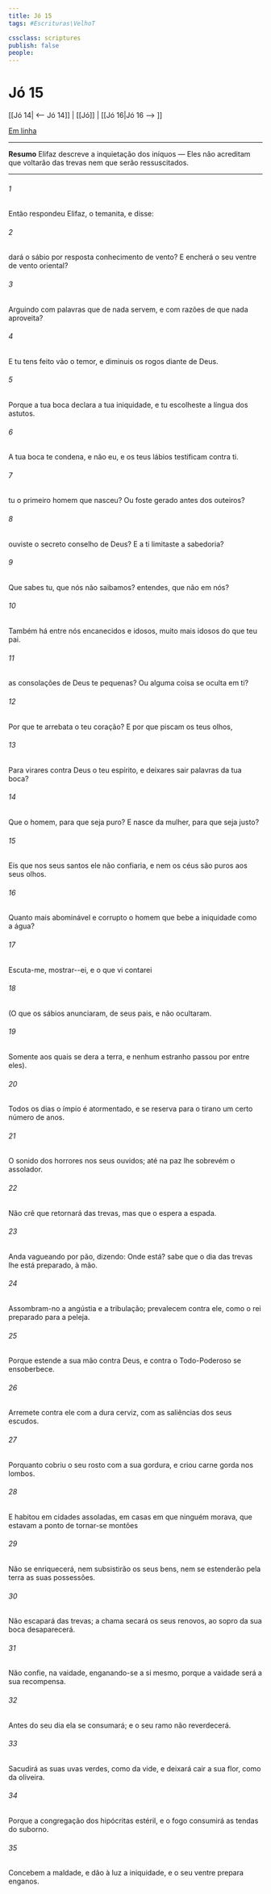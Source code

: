 ```yaml
---
title: Jó 15
tags: #Escrituras\VelhoT

cssclass: scriptures
publish: false
people:
---
```


# Jó 15
[[Jó 14| <-- Jó 14]] | [[Jó]] | [[Jó 16|Jó 16 --> ]]

[Em linha](https://churchofjesuschrist.org/study/scriptures/ot/job/15?lang=por)

---
__Resumo__
Elifaz descreve a inquietação dos iníquos — Eles não acreditam que voltarão das trevas nem que serão ressuscitados.

---
###### 1 
Então respondeu Elifaz, o temanita, e disse:

###### 2 
 dará o sábio por resposta conhecimento de vento? E encherá o seu ventre de vento oriental?

###### 3 
Arguindo com palavras que de nada servem, e com razões de que nada aproveita?

###### 4 
E tu tens feito vão o temor, e diminuis os rogos diante de Deus.

###### 5 
Porque a tua boca declara a tua iniquidade, e tu escolheste a língua dos astutos.

###### 6 
A tua boca te condena, e não eu, e os teus lábios testificam contra ti.

###### 7 
 tu  o primeiro homem que nasceu? Ou foste gerado antes dos outeiros?

###### 8 
 ouviste o secreto conselho de Deus? E a ti  limitaste a sabedoria?

###### 9 
Que sabes tu, que nós não saibamos?  entendes, que não  em nós?

###### 10 
Também há entre nós encanecidos e idosos, muito mais idosos do que teu pai.

###### 11 
 as consolações de Deus te  pequenas? Ou alguma coisa se oculta em ti?

###### 12 
Por que te arrebata o teu coração? E por que piscam os teus olhos,

###### 13 
Para virares contra Deus o teu espírito, e deixares sair  palavras da tua boca?

###### 14 
Que  o homem, para que seja puro? E  nasce da mulher, para que seja justo?

###### 15 
Eis que nos seus santos ele não confiaria, e nem os céus são puros aos seus olhos.

###### 16 
Quanto mais abominável e corrupto  o homem que bebe a iniquidade como a água?

###### 17 
Escuta-me, mostrar--ei, e o que vi  contarei

###### 18 
(O que os sábios anunciaram,  de seus pais, e não  ocultaram.

###### 19 
Somente aos quais se dera a terra, e nenhum estranho passou por entre eles).

###### 20 
Todos os dias o ímpio é atormentado, e se reserva para o tirano um certo número de anos.

###### 21 
O sonido dos horrores  nos seus ouvidos; até na paz lhe sobrevém o assolador.

###### 22 
Não crê que retornará das trevas, mas que o espera a espada.

###### 23 
Anda vagueando por pão, dizendo: Onde está?  sabe que  o dia das trevas lhe está preparado, à mão.

###### 24 
Assombram-no a angústia e a tribulação; prevalecem contra ele, como o rei preparado para a peleja.

###### 25 
Porque estende a sua mão contra Deus, e contra o Todo-Poderoso se ensoberbece.

###### 26 
Arremete contra ele com a dura cerviz, com as saliências dos seus escudos.

###### 27 
Porquanto cobriu o seu rosto com a sua gordura, e criou carne gorda nos lombos.

###### 28 
E habitou em cidades assoladas, em casas em que ninguém morava, que estavam a ponto de tornar-se montões 

###### 29 
Não se enriquecerá, nem subsistirão os seus bens, nem se estenderão pela terra as suas possessões.

###### 30 
Não escapará das trevas; a chama  secará os seus renovos,  ao sopro da sua boca desaparecerá.

###### 31 
Não confie,  na vaidade, enganando-se a si mesmo, porque a vaidade será a sua recompensa.

###### 32 
Antes do seu dia ela se consumará; e o seu ramo não reverdecerá.

###### 33 
Sacudirá as suas uvas verdes, como  da vide, e deixará cair a sua flor, como  da oliveira.

###### 34 
Porque a congregação dos hipócritas  estéril, e o fogo consumirá as tendas do suborno.

###### 35 
Concebem a maldade, e dão à luz a iniquidade, e o seu ventre prepara enganos.

